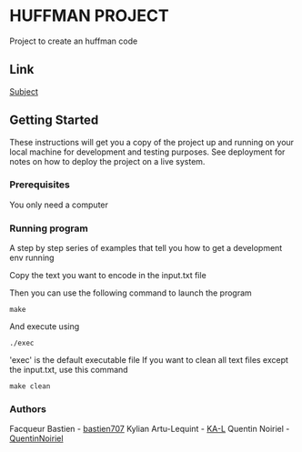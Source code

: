 # HUFFMAN PROJECT

Project to create an huffman code
## Link

[Subject](https://docs.google.com/document/d/1OUURID_qB3oDBcD7CSMamJLHXSZrWsKi3olc_nWZEvU/edit)

## Getting Started

These instructions will get you a copy of the project up and running on your local machine for development and testing purposes. See deployment for notes on how to deploy the project on a live system.

### Prerequisites

You only need a computer 

### Running program

A step by step series of examples that tell you how to get a development env running

Copy the text you want to encode in the input.txt file

Then you can use the following command to launch the program

```
make
```
And execute using 
```
./exec
```
'exec' is the default executable file
If you want to clean all text files except the input.txt, use this command
```
make clean
```

### Authors

Facqueur Bastien - [bastien707](https://github.com/bastien707)
Kylian Artu-Lequint - [KA-L](https://github.com/KA-L)
Quentin Noiriel - [QuentinNoiriel](https://github.com/QuentinNoiriel)


